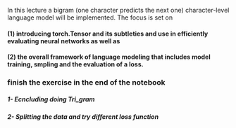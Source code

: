 In this lecture a bigram (one character predicts the next one)
character-level language model will be implemented. The focus is set on 
#### (1) introducing torch.Tensor and its subtleties and use in efficiently evaluating neural networks as well as 
#### (2) the overall framework of language modeling that includes model training, smpling and the evaluation of a loss.

### finish the exercise in the end of the notebook
##### 1- Ecncluding doing Tri_gram
##### 2- Splitting the data and try different loss function 
